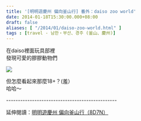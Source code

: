 ```yaml
---
title: '[明明遊慶州 偏向釜山行] 番外：daiso zoo world'
date: 2014-01-18T15:30:00.000+08:00
draft: false
aliases: [ "/2014/01/daiso-zoo-world.html" ]
tags : [travel - 남한・부산、경주 (釜山、慶州)]
---
```


在daiso裡面玩具部裡  
發現可愛的膠膠動物們  

![](/images/busanjj5c.jpg)

但怎麼看起來那麼18+？(羞）  
哈哈～  
  
\-----------------------------------------------  
  
延伸閱讀：[明明遊慶州 偏向釜山行（8D7N）](https://hidie.net/busanjj8d7n/)
